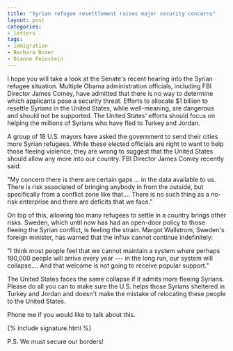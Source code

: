 ```yaml
---
title: "Syrian refugee resettlement raises major security concerns"
layout: post
categories:
- letters
tags:
- immigration
- Barbara Boxer
- Dianne Feinstein
---
```


I hope you will take a look at the Senate's recent hearing into the Syrian refugee situation. Multiple Obama administration officials, including FBI Director James Comey, have admitted that there is no way to determine which applicants pose a security threat. Efforts to allocate $1 billion to resettle Syrians in the United States, while well-meaning, are dangerous and should not be supported. The United States' efforts should focus on helping the millions of Syrians who have fled to Turkey and Jordan.

A group of 18 U.S. mayors have asked the government to send their cities more Syrian refugees. While these elected officials are right to want to help those fleeing violence, they are wrong to suggest that the United States should allow any more into our country. FBI Director James Comey recently said:

"My concern there is there are certain gaps ... in the data available to us. There is risk associated of bringing anybody in from the outside, but specifically from a conflict zone like that.... There is no such thing as a no-risk enterprise and there are deficits that we face."

On top of this, allowing too many refugees to settle in a country brings other risks. Sweden, which until now has had an open-door policy to those fleeing the Syrian conflict, is feeling the strain. Margot Wallstrom, Sweden's foreign minister, has warned that the influx cannot continue indefinitely:

"I think most people feel that we cannot maintain a system where perhaps 190,000 people will arrive every year --- in the long run, our system will collapse.... And that welcome is not going to receive popular support."

The United States faces the same collapse if it admits more fleeing Syrians. Please do all you can to make sure the U.S. helps those Syrians sheltered in Turkey and Jordan and doesn't make the mistake of relocating these people to the United States.

Phone me if you would like to talk about this.

{% include signature.html %}

P.S. We must secure our borders!